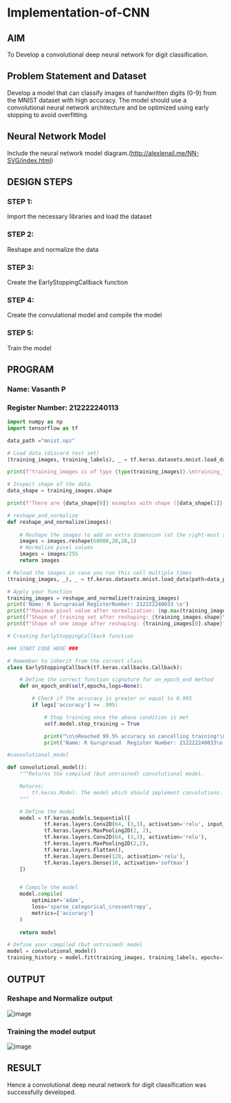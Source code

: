 # Implementation-of-CNN

## AIM

To Develop a convolutional deep neural network for digit classification.

## Problem Statement and Dataset
Develop a model that can classify images of handwritten digits (0-9) from the MNIST dataset with high accuracy. The model should use a convolutional 
neural network architecture and be optimized using early stopping to avoid overfitting.

## Neural Network Model

Include the neural network model diagram.(http://alexlenail.me/NN-SVG/index.html)

## DESIGN STEPS

### STEP 1:
Import the necessary libraries and  load the dataset

### STEP 2:
Reshape and normalize the data 

### STEP 3:
Create the EarlyStoppingCallback function 

### STEP 4:
Create the convulational model and compile the model

### STEP 5:
Train the model

## PROGRAM

### Name: Vasanth P
### Register Number: 212222240113


```python
import numpy as np
import tensorflow as tf

data_path ="mnist.npz"

# Load data (discard test set)
(training_images, training_labels), _ = tf.keras.datasets.mnist.load_data(path=data_path)

print(f"training_images is of type {type(training_images)}.\ntraining_labels is of type {type(training_labels)}\n")

# Inspect shape of the data
data_shape = training_images.shape

print(f"There are {data_shape[0]} examples with shape ({data_shape[1]}, {data_shape[2]})")

# reshape_and_normalize
def reshape_and_normalize(images):
  
    # Reshape the images to add an extra dimension (at the right-most side of the array)
    images = images.reshape(60000,28,28,1)
    # Normalize pixel values
    images = images/255
    return images

# Reload the images in case you run this cell multiple times
(training_images, _), _ = tf.keras.datasets.mnist.load_data(path=data_path)

# Apply your function
training_images = reshape_and_normalize(training_images)
print('Name: R Guruprasad RegisterNumber: 212222240033 \n')
print(f"Maximum pixel value after normalization: {np.max(training_images)}\n")
print(f"Shape of training set after reshaping: {training_images.shape}\n")
print(f"Shape of one image after reshaping: {training_images[0].shape}")

# Creating EarlyStoppingCallback function

### START CODE HERE ###

# Remember to inherit from the correct class
class EarlyStoppingCallback(tf.keras.callbacks.Callback):

    # Define the correct function signature for on_epoch_end method
    def on_epoch_end(self,epochs,logs=None):

        # Check if the accuracy is greater or equal to 0.995
        if logs['accuracy'] >= .995:

            # Stop training once the above condition is met
            self.model.stop_training = True

            print("\n\nReached 99.5% accuracy so cancelling training!\n")
            print('Name: R Guruprasad  Register Number: 212222240033\n')

#convolutional_model

def convolutional_model():
    """Returns the compiled (but untrained) convolutional model.

    Returns:
        tf.keras.Model: The model which should implement convolutions.
    """

    # Define the model
    model = tf.keras.models.Sequential([ 
            tf.keras.layers.Conv2D(64, (3,3), activation='relu', input_shape=(28, 28, 1)),
            tf.keras.layers.MaxPooling2D(2, 2),
            tf.keras.layers.Conv2D(64, (3,3), activation='relu'),
            tf.keras.layers.MaxPooling2D(2,2),
            tf.keras.layers.Flatten(),
            tf.keras.layers.Dense(128, activation='relu'),
            tf.keras.layers.Dense(10, activation='softmax')
    ]) 


    # Compile the model
    model.compile(
		optimizer='adam',
		loss='sparse_categorical_crossentropy',
		metrics=['accuracy']
	)
          
    return model

# Define your compiled (but untrained) model
model = convolutional_model()
training_history = model.fit(training_images, training_labels, epochs=10, callbacks=[EarlyStoppingCallback()])
```

## OUTPUT

### Reshape and Normalize output

![image](https://github.com/user-attachments/assets/83080d84-0780-4241-9092-8449abe36a92)


### Training the model output

![image](https://github.com/user-attachments/assets/2baa9be8-eede-4a1f-a92a-62d48e993040)



## RESULT
Hence a convolutional deep neural network for digit classification was successfully developed.
